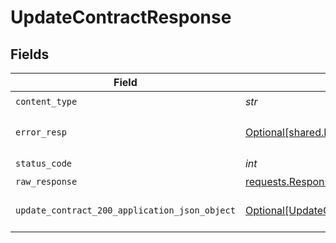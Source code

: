 # UpdateContractResponse


## Fields

| Field                                                                                                     | Type                                                                                                      | Required                                                                                                  | Description                                                                                               |
| --------------------------------------------------------------------------------------------------------- | --------------------------------------------------------------------------------------------------------- | --------------------------------------------------------------------------------------------------------- | --------------------------------------------------------------------------------------------------------- |
| `content_type`                                                                                            | *str*                                                                                                     | :heavy_check_mark:                                                                                        | N/A                                                                                                       |
| `error_resp`                                                                                              | [Optional[shared.ErrorResp]](../../models/shared/errorresp.md)                                            | :heavy_minus_sign:                                                                                        | Could not authenticate the user                                                                           |
| `status_code`                                                                                             | *int*                                                                                                     | :heavy_check_mark:                                                                                        | N/A                                                                                                       |
| `raw_response`                                                                                            | [requests.Response](https://requests.readthedocs.io/en/latest/api/#requests.Response)                     | :heavy_minus_sign:                                                                                        | N/A                                                                                                       |
| `update_contract_200_application_json_object`                                                             | [Optional[UpdateContract200ApplicationJSON]](../../models/operations/updatecontract200applicationjson.md) | :heavy_minus_sign:                                                                                        | Updated the contract successfully.                                                                        |